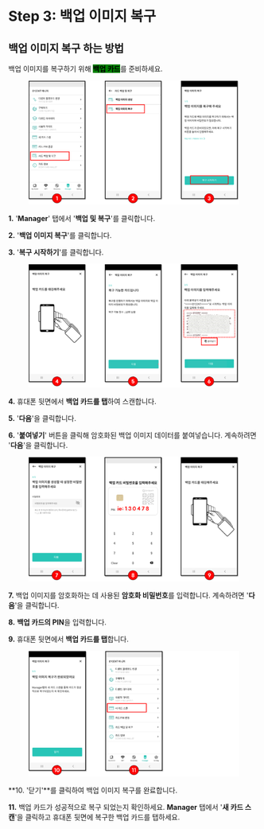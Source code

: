 # Step 3: 백업 이미지 복구

## 백업 이미지 복구 하는 방법

백업 이미지를 복구하기 위해 <mark style="background-color:green;">**백업 카드**</mark>를 준비하세요.

<figure><img src="../../.gitbook/assets/그림5 (7).png" alt=""><figcaption></figcaption></figure>

**1.** '**Manager**' 탭에서 '**백업 및 복구**'를 클릭합니다.

**2.** '**백업 이미지 복구**'를 클릭합니다.

**3.** '**복구 시작하기**'를 클릭합니다.

<figure><img src="../../.gitbook/assets/그림6 (3).png" alt=""><figcaption></figcaption></figure>

**4.** 휴대폰 뒷면에서 **백업 카드를 탭**하여 스캔합니다.&#x20;

**5.** '**다음**'을 클릭합니다.

**6.** '**붙여넣기**' 버튼을 클릭해 암호화된 백업 이미지 데이터를 붙여넣습니다. 계속하려면 '**다음**'을 클릭합니다.

<figure><img src="../../.gitbook/assets/그림7 (2).png" alt=""><figcaption></figcaption></figure>

**7.** 백업 이미지를 암호화하는 데 사용된 **암호화 비밀번호**를 입력합니다. 계속하려면 '**다음**'을 클릭합니다.&#x20;

**8.** **백업 카드의 PIN**을 입력합니다.&#x20;

**9.** 휴대폰 뒷면에서 **백업 카드를 탭**합니다.

<figure><img src="../../.gitbook/assets/그림8 (6).png" alt=""><figcaption></figcaption></figure>

**10. '닫기'**를 클릭하여 백업 이미지 복구를 완료합니다.&#x20;

**11.** 백업 카드가 성공적으로 복구 되었는지 확인하세요. **Manager** 탭에서 '**새 카드 스캔**'을 클릭하고 휴대폰 뒷면에 복구한 백업 카드를 탭하세요.&#x20;

